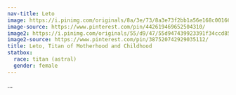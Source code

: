 ```yaml
---
nav-title: Leto
image: https://i.pinimg.com/originals/8a/3e/73/8a3e73f2bb1a56e168c00166d02a52e5.jpg
image-source: https://www.pinterest.com/pin/442619469652504310/
image2: https://i.pinimg.com/originals/55/d9/47/55d947439923391f34ccd85749cb9cfc.jpg
image2-source: https://www.pinterest.com/pin/387520742929035112/
title: Leto, Titan of Motherhood and Childhood
statbox:
  race: titan (astral)
  gender: female
---
```


...
